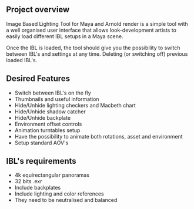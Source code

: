## Project overview

Image Based Lighting Tool for Maya and Arnold render is a simple tool with a well organised user interface that allows look-development artists to easily load different IBL setups in a Maya scene.

Once the IBL is loaded, the tool should give you the possibility to switch between IBL's and settings at any time. Deleting (or switching off) previous loaded IBL's.

## Desired Features

* Switch between IBL's on the fly
* Thumbnails and useful information
* Hide/Unhide lighting checkers and Macbeth chart
* Hide/Unhide shadow catcher
* Hide/Unhide backplate
* Environment offset controls
* Animation turntables setup
* Have the possibility to animate both rotations, asset and environment
* Setup standard AOV's

## IBL's requirements

* 4k equirectangular panoramas
* 32 bits .exr
* Include backplates
* Include lighting and color references
* They need to be neutralised and balanced
